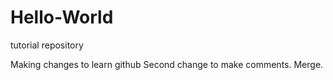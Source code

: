 # Hello-World
tutorial repository

Making changes to learn github
Second change to make comments.
Merge.
